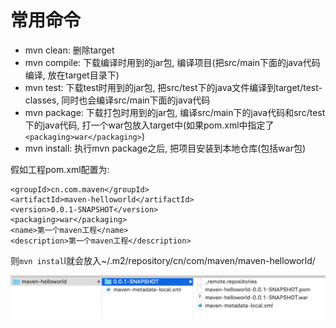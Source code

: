 # 常用命令

- mvn clean: 删除target
- mvn compile: 下载编译时用到的jar包, 编译项目(把src/main下面的java代码编译, 放在target目录下)
- mvn test: 下载test时用到的jar包, 把src/test下的java文件编译到target/test-classes, 同时也会编译src/main下面的java代码
- mvn package: 下载打包时用到的jar包, 编译src/main下的java代码和src/test下的java代码, 打一个war包放入target中(如果pom.xml中指定了`<packaging>war</packaging>`)
- mvn install: 执行mvn package之后, 把项目安装到本地仓库(包括war包)

假如工程pom.xml配置为:
```
<groupId>cn.com.maven</groupId>
<artifactId>maven-helloworld</artifactId>
<version>0.0.1-SNAPSHOT</version>
<packaging>war</packaging>
<name>第一个maven工程</name>
<description>第一个maven工程</description>
```
则`mvn instal`l就会放入~/.m2/repository/cn/com/maven/maven-helloworld/

![](images/3.png)

